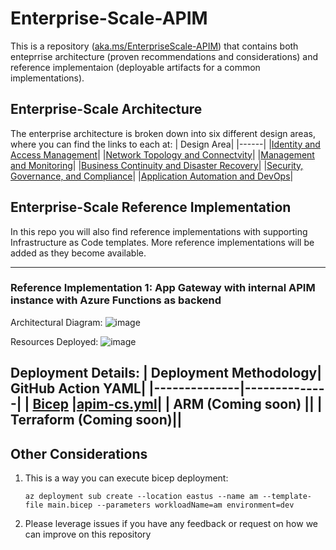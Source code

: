 # Enterprise-Scale-APIM

This is a repository ([aka.ms/EnterpriseScale-APIM](https://aka.ms/EnterpriseScale-APIM)) that contains both enteprrise architecture (proven recommendations and considerations) and reference implementaion (deployable artifacts for a common implementations).

## Enterprise-Scale Architecture

The enterprise architecture is broken down into six different design areas, where you can find the links to each at:
| Design Area|
|------|
|[Identity and Access Management](https://github.com/cykreng/Enterprise-Scale-APIM/blob/main/docs/Design-Areas/identity-access-mgmt.md)|
|[Network Topology and Connectvity](https://github.com/cykreng/Enterprise-Scale-APIM/blob/main/docs/Design-Areas/networking.md)|
|[Management and Monitoring](https://github.com/cykreng/Enterprise-Scale-APIM/blob/main/docs/Design-Areas/mgmt-monitoring.md)|
|[Business Continuity and Disaster Recovery](https://github.com/cykreng/Enterprise-Scale-APIM/blob/main/docs/Design-Areas/BCDR.md)|
|[Security, Governance, and Compliance](https://github.com/cykreng/Enterprise-Scale-APIM/blob/main/docs/Design-Areas/security-governance-compliance.md)|
|[Application Automation and DevOps](https://github.com/cykreng/Enterprise-Scale-APIM/blob/main/docs/Design-Areas/automation-devops.md)|

## Enterprise-Scale Reference Implementation

In this repo you will also find reference implementations with supporting Infrastructure as Code templates. More reference implementations will be added as they become available.

---
### Reference Implementation 1: App Gateway with internal APIM instance with Azure Functions as backend

Architectural Diagram:
![image](https://user-images.githubusercontent.com/37597107/133897334-13764cec-c279-4517-8218-a365c1524388.png)

Resources Deployed:
![image](https://user-images.githubusercontent.com/37597107/133897343-220a2e78-4f5a-4623-87bd-388a02949b96.png)

Deployment Details:
| Deployment Methodology| GitHub Action YAML|
|--------------|--------------|
| [Bicep](https://github.com/cykreng/Enterprise-Scale-APIM/tree/main/deployment/bicep) |[apim-cs.yml](https://github.com/cykreng/Enterprise-Scale-APIM/blob/workflow/.github/workflows/apim-cs.yml)|
| ARM (Coming soon) ||
| Terraform (Coming soon)||
---

## Other Considerations

1. This is a way you can execute bicep deployment:

    ```
    az deployment sub create --location eastus --name am --template-file main.bicep --parameters workloadName=am environment=dev

2. Please leverage issues if you have any feedback or request on how we can improve on this repository
